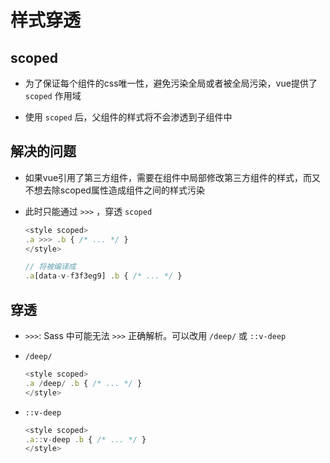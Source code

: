 # 样式穿透

## scoped

- 为了保证每个组件的css唯一性，避免污染全局或者被全局污染，vue提供了 `scoped` 作用域

- 使用 `scoped` 后，父组件的样式将不会渗透到子组件中

## 解决的问题

- 如果vue引用了第三方组件，需要在组件中局部修改第三方组件的样式，而又不想去除scoped属性造成组件之间的样式污染

- 此时只能通过 `>>>` ，穿透 `scoped`

    ```js
    <style scoped>
    .a >>> .b { /* ... */ }
    </style>

    // 将被编译成
    .a[data-v-f3f3eg9] .b { /* ... */ }
    ```

## 穿透

- `>>>`: Sass 中可能无法 `>>>` 正确解析。可以改用 `/deep/` 或 `::v-deep`

- `/deep/`

    ```js
    <style scoped>
    .a /deep/ .b { /* ... */ }
    </style>
    ```

- `::v-deep`

    ```js
    <style scoped>
    .a::v-deep .b { /* ... */ }
    </style>
    ```

